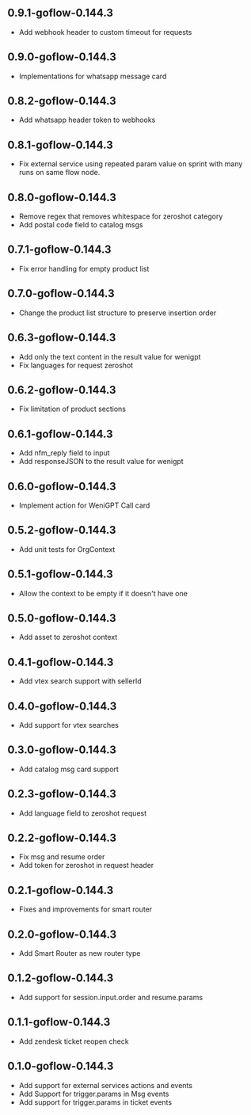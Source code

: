 0.9.1-goflow-0.144.3
----------
 * Add webhook header to custom timeout for requests

0.9.0-goflow-0.144.3
----------
 * Implementations for whatsapp message card

0.8.2-goflow-0.144.3
----------
 * Add whatsapp header token to webhooks

0.8.1-goflow-0.144.3
----------
 * Fix external service using repeated param value on sprint with many runs on same flow node.

0.8.0-goflow-0.144.3
----------
 * Remove regex that removes whitespace for zeroshot category
 * Add postal code field to catalog msgs

0.7.1-goflow-0.144.3
----------
 * Fix error handling for empty product list

0.7.0-goflow-0.144.3
----------
 * Change the product list structure to preserve insertion order

0.6.3-goflow-0.144.3
----------
 * Add only the text content in the result value for wenigpt
 * Fix languages for request zeroshot

0.6.2-goflow-0.144.3
----------
 * Fix limitation of product sections

0.6.1-goflow-0.144.3
----------
 * Add nfm_reply field to input
 * Add responseJSON to the result value for wenigpt

0.6.0-goflow-0.144.3
----------
 * Implement action for WeniGPT Call card

0.5.2-goflow-0.144.3
----------
 * Add unit tests for OrgContext

0.5.1-goflow-0.144.3
----------
 * Allow the context to be empty if it doesn't have one

0.5.0-goflow-0.144.3
----------
 * Add asset to zeroshot context

0.4.1-goflow-0.144.3
----------
 * Add vtex search support with sellerId

0.4.0-goflow-0.144.3
----------
 * Add support for vtex searches

0.3.0-goflow-0.144.3
----------
 * Add catalog msg card support

0.2.3-goflow-0.144.3
----------
 * Add language field to zeroshot request 

0.2.2-goflow-0.144.3
----------
 * Fix msg and resume order
 * Add token for zeroshot in request header

0.2.1-goflow-0.144.3
----------
 * Fixes and improvements for smart router

0.2.0-goflow-0.144.3
----------
 * Add Smart Router as new router type

0.1.2-goflow-0.144.3
----------
 * Add support for session.input.order and resume.params

0.1.1-goflow-0.144.3
----------
 * Add zendesk ticket reopen check

0.1.0-goflow-0.144.3
----------
 * Add support for external services actions and events
 * Add Support for trigger.params in Msg events
 * Add support for trigger.params in ticket events
